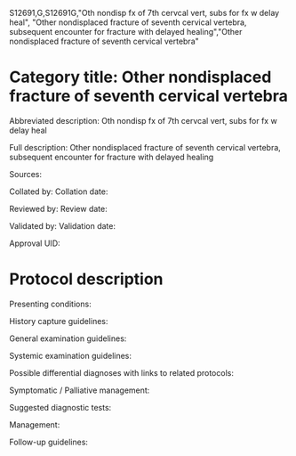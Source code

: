 S12691,G,S12691G,"Oth nondisp fx of 7th cervcal vert, subs for fx w delay heal", "Other nondisplaced fracture of seventh cervical vertebra, subsequent encounter for fracture with delayed healing","Other nondisplaced fracture of seventh cervical vertebra"
# Category title: Other nondisplaced fracture of seventh cervical vertebra

Abbreviated description: Oth nondisp fx of 7th cervcal vert, subs for fx w delay heal

Full description: Other nondisplaced fracture of seventh cervical vertebra, subsequent encounter for fracture with delayed healing

Sources:

Collated by:
Collation date:

Reviewed by:
Review date:

Validated by:
Validation date:

Approval UID:

# Protocol description

Presenting conditions:

History capture guidelines:

General examination guidelines:

Systemic examination guidelines:

Possible differential diagnoses with links to related protocols:

Symptomatic / Palliative management:

Suggested diagnostic tests:

Management:

Follow-up guidelines:
